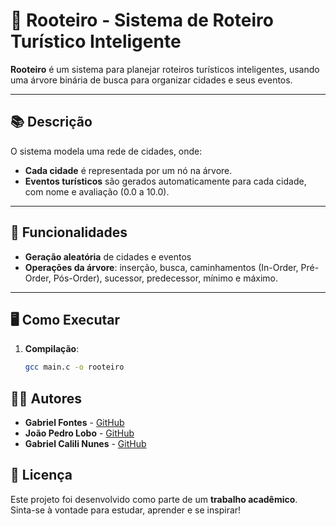 # 🌿 Rooteiro - Sistema de Roteiro Turístico Inteligente

**Rooteiro** é um sistema para planejar roteiros turísticos inteligentes, usando uma árvore binária de busca para organizar cidades e seus eventos.

---

## 📚 Descrição

O sistema modela uma rede de cidades, onde:
- **Cada cidade** é representada por um nó na árvore.
- **Eventos turísticos** são gerados automaticamente para cada cidade, com nome e avaliação (0.0 a 10.0).

---

## 🌳 Funcionalidades

- **Geração aleatória** de cidades e eventos
- **Operações da árvore**: inserção, busca, caminhamentos (In-Order, Pré-Order, Pós-Order), sucessor, predecessor, mínimo e máximo.

---

## 🖥️ Como Executar

1. **Compilação**:
   ```bash
   gcc main.c -o rooteiro

## 👨‍💻 Autores

- **Gabriel Fontes** - [GitHub](https://github.com/gabrielcmfontes)
- **João Pedro Lobo** - [GitHub](https://github.com/JoaoLoboIT)
- **Gabriel Calili Nunes** - [GitHub](https://github.com/gabriel-calili)

## 📄 Licença

Este projeto foi desenvolvido como parte de um **trabalho acadêmico**.  
Sinta-se à vontade para estudar, aprender e se inspirar!

